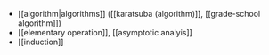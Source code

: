 
- [[algorithm|algorithms]] ([[karatsuba (algorithm)]], [[grade-school algorithm]])
- [[elementary operation]], [[asymptotic analyis]]
- [[induction]]

